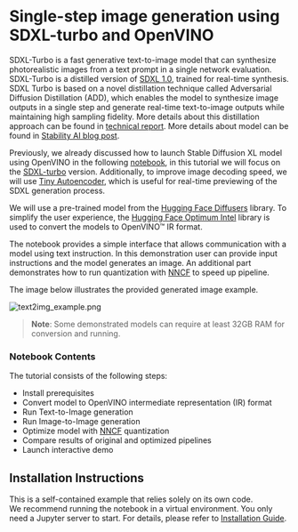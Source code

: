 # Single-step image generation using SDXL-turbo and OpenVINO

SDXL-Turbo is a fast generative text-to-image model that can synthesize photorealistic images from a text prompt in a single network evaluation. SDXL-Turbo is a distilled version of [SDXL 1.0](https://huggingface.co/stabilityai/stable-diffusion-xl-base-1.0), trained for real-time synthesis. 
SDXL Turbo is based on a novel distillation technique called Adversarial Diffusion Distillation (ADD), which enables the model to synthesize image outputs in a single step and generate real-time text-to-image outputs while maintaining high sampling fidelity. More details about this distillation approach can be found in [technical report](https://stability.ai/research/adversarial-diffusion-distillation). More details about model can be found in [Stability AI blog post](https://stability.ai/news/stability-ai-sdxl-turbo).

Previously, we already discussed how to launch Stable Diffusion XL model using OpenVINO in the following [notebook](../248-stable-diffusion-xl), in this tutorial we will focus on the [SDXL-turbo](https://huggingface.co/stabilityai/sdxl-turbo) version. Additionally, to improve image decoding speed, we will use [Tiny Autoencoder](https://github.com/madebyollin/taesd), which is useful for real-time previewing of the SDXL generation process.

We will use a pre-trained model from the [Hugging Face Diffusers](https://huggingface.co/docs/diffusers/index) library. To simplify the user experience, the [Hugging Face Optimum Intel](https://huggingface.co/docs/optimum/intel/index) library is used to convert the models to OpenVINO™ IR format.

The notebook provides a simple interface that allows communication with a model using text instruction. In this demonstration user can provide input instructions and the model generates an image. An additional part demonstrates how to run quantization with [NNCF](https://github.com/openvinotoolkit/nncf/) to speed up pipeline.

The image below illustrates the provided generated image example.

![text2img_example.png](https://github.com/openvinotoolkit/openvino_notebooks/assets/29454499/79b625c7-0f0a-4f19-8e38-e6f896f75c3e)

>**Note**: Some demonstrated models can require at least 32GB RAM for conversion and running.

### Notebook Contents

The tutorial consists of the following steps:

- Install prerequisites
- Convert model to OpenVINO intermediate representation (IR) format
- Run Text-to-Image generation
- Run Image-to-Image generation
- Optimize model with [NNCF](https://github.com/openvinotoolkit/nncf/) quantization
- Compare results of original and optimized pipelines
- Launch interactive demo

## Installation Instructions

This is a self-contained example that relies solely on its own code.</br>
We recommend  running the notebook in a virtual environment. You only need a Jupyter server to start.
For details, please refer to [Installation Guide](../../README.md).
